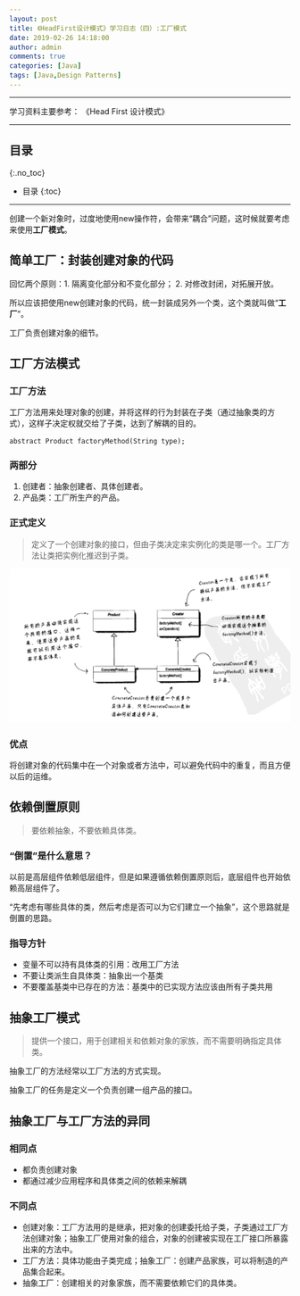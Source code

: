 ```yaml
---
layout: post
title: 《HeadFirst设计模式》学习日志（四）:工厂模式
date: 2019-02-26 14:18:00
author: admin
comments: true
categories: [Java]
tags: [Java,Design Patterns]
---
```




<!-- more -->

------

学习资料主要参考： 《Head First 设计模式》

------

## 目录
{:.no_toc}

* 目录
{:toc}
------

创建一个新对象时，过度地使用new操作符，会带来“耦合”问题，这时候就要考虑来使用**工厂模式**。

## 简单工厂：封装创建对象的代码

回忆两个原则：1. 隔离变化部分和不变化部分； 2. 对修改封闭，对拓展开放。

所以应该把使用new创建对象的代码，统一封装成另外一个类，这个类就叫做“**工厂**”。

工厂负责创建对象的细节。

## 工厂方法模式

### 工厂方法

工厂方法用来处理对象的创建，并将这样的行为封装在子类（通过抽象类的方式），这样子决定权就交给了子类，达到了解耦的目的。

```
abstract Product factoryMethod(String type);
```

### 两部分

1. 创建者：抽象创建者、具体创建者。
2. 产品类：工厂所生产的产品。

### 正式定义

> 定义了一个创建对象的接口，但由子类决定来实例化的类是哪一个。工厂方法让类把实例化推迟到子类。

[![](/images/posts/factory-pattern.png)](/images/posts/factory-pattern.png)

### 优点

将创建对象的代码集中在一个对象或者方法中，可以避免代码中的重复，而且方便以后的运维。

## 依赖倒置原则

> 要依赖抽象，不要依赖具体类。

### “倒置”是什么意思？

以前是高层组件依赖低层组件，但是如果遵循依赖倒置原则后，底层组件也开始依赖高层组件了。

“先考虑有哪些具体的类，然后考虑是否可以为它们建立一个抽象”，这个思路就是倒置的思路。

### 指导方针

- 变量不可以持有具体类的引用：改用工厂方法
- 不要让类派生自具体类：抽象出一个基类
- 不要覆盖基类中已存在的方法：基类中的已实现方法应该由所有子类共用

## 抽象工厂模式

> 提供一个接口，用于创建相关和依赖对象的家族，而不需要明确指定具体类。

抽象工厂的方法经常以工厂方法的方式实现。

抽象工厂的任务是定义一个负责创建一组产品的接口。

## 抽象工厂与工厂方法的异同

### 相同点

- 都负责创建对象
- 都通过减少应用程序和具体类之间的依赖来解耦

### 不同点

- 创建对象：工厂方法用的是继承，把对象的创建委托给子类，子类通过工厂方法创建对象；抽象工厂使用对象的组合，对象的创建被实现在工厂接口所暴露出来的方法中。
- 工厂方法：具体功能由子类完成；抽象工厂：创建产品家族，可以将制造的产品集合起来。
- 抽象工厂：创建相关的对象家族，而不需要依赖它们的具体类。

